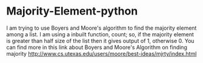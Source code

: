 # Majority-Element-python
I am trying to use Boyers and Moore's algorithm to find the majority element among a list. I am using a inbuilt function, count; so, if the majority element is greater than half size of the list then it gives output of 1, otherwise 0. You can find more in this link about Boyers and Moore's Algorithm on finding majority http://www.cs.utexas.edu/users/moore/best-ideas/mjrty/index.html
